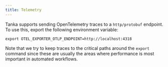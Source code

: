 ```yaml
---
title: Telemetry
---
```


Tanka supports sending OpenTelemetry traces to a `http/protobuf` endpoint.
To use this, export the following environment variable:

```
export OTEL_EXPORTER_OTLP_ENDPOINT=http://localhost:4318
```

Note that we try to keep traces to the critical paths around the `export` command since these are usually the areas where performance is most important in automated workflows.
